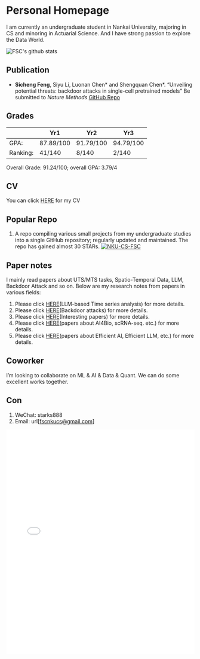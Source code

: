 # Personal Homepage
I am currently an undergraduate student in Nankai University, majoring in CS and minoring in Actuarial Science. And I have strong passion to explore the Data World.

![FSC's github stats](https://github-readme-stats.vercel.app/api?username=fscdc&show_icons=true&theme=tokyonight) 

## Publication
- **Sicheng Feng**, Siyu Li, Luonan Chen* and Shengquan Chen*. “Unveiling potential threats: backdoor attacks in single-cell pretrained models” Be submitted to _Nature Methods_ [GitHub Repo](https://github.com/BioX-NKU/scBackdoor)


## Grades

|                 | Yr1        | Yr2        | Yr3        |
|-----------------|------------|------------|------------|
| GPA:            | 87.89/100  | 91.79/100  | 94.79/100  |
| Ranking:        | 41/140     | 8/140      | 2/140      |


Overall Grade: 91.24/100; overall GPA: 3.79/4

## CV
You can click [HERE](/CV-Sicheng_Feng.pdf) for my CV

## Popular Repo
1. A repo compiling various small projects from my undergraduate studies into a single GitHub repository; regularly updated and maintained. The repo has gained almost 30 STARs.
[![NKU-CS-FSC](https://github-readme-stats.vercel.app/api/pin/?username=fscdc&repo=NKU-CS-FSC)](https://github.com/fscdc/NKU-CS-FSC)

## Paper notes
I mainly read papers about UTS/MTS tasks, Spatio-Temporal Data, LLM, Backdoor Attack and so on. Below are my research notes from papers in various fields:

1. Please click [HERE](./Paper-Note/model4ts.md)(LLM-based Time series analysis) for more details.
2. Please click [HERE](./Paper-Note/backdoor.md)(Backdoor attacks) for more details.
3. Please click [HERE](./Paper-Note/interesting.md)(Interesting papers) for more details.
4. Please click [HERE](./Paper-Note/bio.md)(papers about AI4Bio, scRNA-seq. etc.) for more details.
5. Please click [HERE](./Paper-Note/efficient-llm.md)(papers about Efficient AI, Efficient LLM, etc.) for more details.


## Coworker
I’m looking to collaborate on ML & AI & Data & Quant. We can do some excellent works together. 

## Con
1. WeChat: starks888
2. Email: url[fscnkucs@gmail.com]


<div style="display: flex; justify-content: flex-start;">
  <iframe src="./maps.html" width="900" height="600" style="border: none;"></iframe>
</div>
